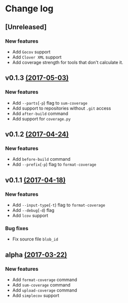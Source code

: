 # Change log

## [Unreleased]

### New features

* Add `Gocov` support
* Add `Clover XML` support
* Add coverage strength for tools that don't calculate it.

## v0.1.3 [(2017-05-03)](https://github.com/codeclimate/test-reporter/releases/tag/v0.1.3)

### New features

* Add `--parts`(`-p`) flag to `sum-coverage`
* Add support to repositories without `.git` access
* Add `after-build` command
* Add support for `coverage.py`

## v0.1.2 [(2017-04-24)](https://github.com/codeclimate/test-reporter/releases/tag/v0.1.2)

### New features

* Add `before-build` command
* Add `--prefix`(`-p`) flag to `format-coverage`

## v0.1.1 [(2017-04-18)](https://github.com/codeclimate/test-reporter/releases/tag/v0.1.1)

### New features

* Add `--input-type`(`-t`) flag to `format-coverage`
* Add `--debug`(`-d`) flag
* Add `lcov` support

### Bug fixes

* Fix source file `blob_id`

## alpha [(2017-03-22)](https://github.com/codeclimate/test-reporter/releases/tag/alpha)

### New features

* Add `format-coverage` command
* Add `sum-coverage` command
* Add `upload-coverage` command
* Add `simplecov` support
